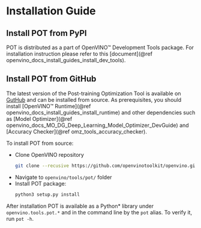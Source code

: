 # Installation Guide

## Install POT from PyPI
POT is distributed as a part of OpenVINO&trade; Development Tools package. For installation instruction please refer to this [document](@ref openvino_docs_install_guides_install_dev_tools).

## Install POT from GitHub
The latest version of the Post-training Optimization Tool is available on [GutHub](https://github.com/openvinotoolkit/openvino/tree/master/tools/pot) and can be installed from source. As prerequisites, you should install [OpenVINO&trade; Runtime](@ref openvino_docs_install_guides_install_runtime) and other dependencies such as [Model Optimizer](@ref openvino_docs_MO_DG_Deep_Learning_Model_Optimizer_DevGuide) and [Accuracy Checker](@ref omz_tools_accuracy_checker).

To install POT from source:
- Clone OpenVINO repository
   ```sh
   git clone --recusive https://github.com/openvinotoolkit/openvino.git
   ```
- Navigate to `openvino/tools/pot/` folder
- Install POT package:
   ```sh
   python3 setup.py install
   ```

After installation POT is available as a Python* library under `openvino.tools.pot.*` and in the command line by the `pot` alias. To verify it, run `pot -h`. 
